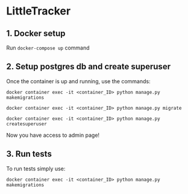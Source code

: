 # LittleTracker

## 1. Docker setup
Run `docker-compose up` command

## 2. Setup postgres db and create superuser
Once the container is up and running, use the commands:

    docker container exec -it <container_ID> python manage.py makemigrations

    docker container exec -it <container_ID> python manage.py migrate

    docker container exec -it <container_ID> python manage.py createsuperuser
   
Now you have access to admin page!

## 3. Run tests
To run tests simply use:

  `docker container exec -it <container_ID> python manage.py makemigrations`
